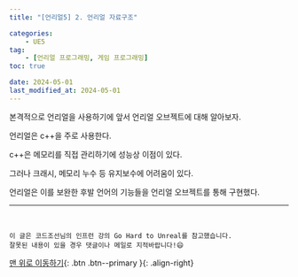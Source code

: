 ```yaml
---
title: "[언리얼5] 2. 언리얼 자료구조"

categories: 
    - UE5
tag: 
    - [언리얼 프로그래밍, 게임 프로그래밍]
toc: true

date: 2024-05-01
last_modified_at: 2024-05-01
---
```


본격적으로 언리얼을 사용하기에 앞서 언리얼 오브젝트에 대해 알아보자.

언리얼은 c++을 주로 사용한다.

c++은 메모리를 직접 관리하기에 성능상 이점이 있다.

그러나 크래시, 메모리 누수 등 유지보수에 어려움이 있다.

언리얼은 이를 보완한 후발 언어의 기능들을 언리얼 오브젝트를 통해 구현했다.


***
<br>

    이 글은 코드조선님의 인프런 강의 Go Hard to Unreal를 참고했습니다.
    잘못된 내용이 있을 경우 댓글이나 메일로 지적바랍니다!😄

[맨 위로 이동하기](#){: .btn .btn--primary }{: .align-right}